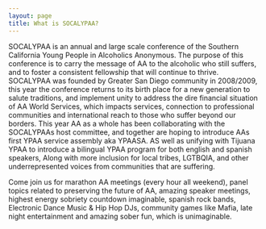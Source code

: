 ```yaml
---
layout: page
title: What is SOCALYPAA?
---
```


SOCALYPAA is an annual and large scale conference of the Southern California Young People in Alcoholics Anonymous.
The purpose of this conference is to carry the message of AA to the alcoholic who still suffers, and to foster a consistent fellowship that will continue to thrive.
SOCALYPAA was founded by Greater San Diego community in 2008/2009, this year the conference returns to its birth place for a new generation to salute 
traditions, and implement unity to address the dire financial situation of AA World Services, which impacts services, connection to professional communities and international reach to those who suffer beyond our borders. 
This year AA as a whole has been collaborating with the SOCALYPAAs host committee, and together are hoping to introduce AAs first YPAA service assembly aka YPAASA.
AS well as unifying with Tijuana YPAA to introduce a bilingual YPAA program for both english and spanish speakers, Along with more inclusion for local tribes, LGTBQIA, and other underrepresented voices from communities that are suffering.

Come join us for marathon AA meetings (every hour all weekend), panel topics related to preserving the future of AA, amazing speaker meetings, highest energy sobriety countdown imaginable, spanish 
rock bands, Electronic Dance Music & Hip Hop DJs, community games like Mafia, late night entertainment and amazing sober fun, which is unimaginable.
